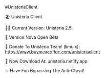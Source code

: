 #UnisteriaClient

🏖️ Unisteria Client

😶‍🌫️ Current Version: Unisteria 2.5

🚀 Version Nova Open Beta

💈 Donate To Unisteria Team! (limuix): https://www.buymeacoffee.com/unisteriaclient

🥳 Now Download At: unisteria.netlify.app

💥 Have Fun Bypassing The Anti-Cheat!
